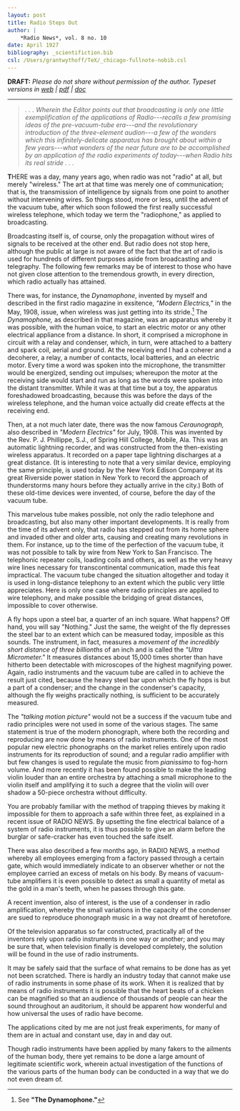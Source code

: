 ```yaml
---
layout: post
title: Radio Steps Out
author: |
    *Radio News*, vol. 8 no. 10
date: April 1927
bibliography: _scientifiction.bib
csl: /Users/grantwythoff/TeX/_chicago-fullnote-nobib.csl
---
```


**DRAFT:** *Please do not share without permission of the author. Typeset versions in  [web](http://gernsback.wythoff.net/192704_radio_steps_out.html) \| [pdf](https://github.com/gwijthoff/perversity_of_things/blob/gh-pages/typeset_drafts/192704_radio_steps_out.pdf?raw=true) \| [doc](https://github.com/gwijthoff/perversity_of_things/blob/gh-pages/typeset_drafts/192704_radio_steps_out.docx)*

* * * * * * * * 

> *. . . Wherein the Editor points out that broadcasting is only one little exemplification of the applications of Radio---recalls a few promising ideas of the pre-vacuum-tube era---and the revolutionary introduction of the three-element audion---a few of the wonders which this infinitely-delicate apparatus has brought about within a few years---what wonders of the near future are to be accomplished by an application of the radio experiments of today---when Radio hits its real stride . . .*

**T**HERE was a day, many years ago, when radio was not "radio" at all, but merely "wireless."  The art at that time was merely one of communication; that is, the transmission of intelligence by signals from one point to another without intervening wires.  So things stood, more or less, until the advent of the vacuum tube, after which soon followed the first really successful wireless telephone, which today we term the "radiophone," as applied to broadcasting.

Broadcasting itself is, of course, only the propagation without wires of signals to be received at the other end.  But radio does not stop here, although the public at large is not aware of the fact that the art of radio is used for hundreds of different purposes aside from broadcasting and telegraphy.  The following few remarks may be of interest to those who have not given close attention to the tremendous growth, in every direction, which radio actually has attained.

There was, for instance, the *Dynamophone*, invented by myself and described in the first radio magazine in exsitence, *"Modern Electrics,"* in the May, 1908, issue, when wireless was just getting into its stride.[^n0n]  The *Dynamophone,* as described in that magazine, was an apparatus whereby it was possible, with the human voice, to start an electric motor or any other electrical appliance from a distance.  In short, it comprised a microphone in circuit with a relay and condenser, which, in turn, were attached to a battery and spark coil, aerial and ground.  At the receiving end I had a coherer and a decoherer, a relay, a number of contacts, local batteries, and an electric motor.  Every time a word was spoken into the microphone, the transmitter would be energized, sending out impulses; whereupon the motor at the receiving side would start and run as long as the words were spoken into the distant transmitter.  While it was at that time but a toy, the apparatus foreshadowed broadcasting, because this was before the days of the wireless telephone, and the human voice actually did create effects at the receiving end.

Then, at a not much later date, there was the now famous *Ceraunograph,* also described in *"Modern Electrics"* for July, 1908.  This was invented by the Rev. P. J. Phillippe, S.J., of Spring Hill College, Mobile, Ala.  This was an automatic lightning recorder, and was constructed from the then-existing wireless apparatus.  It recorded on a paper tape lightning discharges at a great distance.  (It is interesting to note that a very similar device, employing the same principle, is used today by the New York Edison Company at its great Riverside power station in New York to record the approach of thunderstorms many hours before they actually arrive in the city.)  Both of these old-time devices were invented, of course, before the day of the vacuum tube.

This marvelous tube makes possible, not only the radio telephone and broadcasting, but also many other important developments.  It is really from the time of its advent only, that radio has stepped out from its home sphere and invaded other and older arts, causing and creating many revolutions in them.  For instance, up to the time of the perfection of the vacuum tube, it was not possible to talk by wire from New York to San Francisco.  The telephonic repeater coils, loading coils and others, as well as the very heavy wire lines necessary for transcontinental communication, made this feat impractical.  The vacuum tube changed the situation altogether and today it is used in long-distance telephony to an extent which the public very little appreciates.  Here is only one case where radio principles are applied to wire telephony, and make possible the bridging of great distances, impossible to cover otherwise.

A fly hops upon a steel bar, a quarter of an inch square.  What happens?  Off hand, you will say "Nothing."  Just the same, the weight of the fly depresses the steel bar to an extent which can be measured today, imposible as this sounds.  The instrument, in fact, measures a *movement of the incredibly short distance of three billionths* of an inch and is called the *"Ultra Micrometer."*  It measures distances about 15,000 times shorter than have hitherto been detectable with microscopes of the highest magnifying power.  Again, radio instruments and the vacuum tube are called in to achieve the result just cited, because the heavy steel bar upon which the fly hops is but a part of a condenser; and the change in the condenser's capacity, although the fly weighs practically nothing, is sufficient to be accurately measured.

The *"talking motion picture"* would not be a success if the vacuum tube and radio principles were not used in some of the various stages.  The same statement is true of the modern phonograph, where both the recording and reproducing are now done by means of radio instruments.  One of the most popular new electric phonographs on the market relies entirely upon radio instruments for its reproduction of sound; and a regular radio amplifier with but few changes is used to regulate the music from *pianissimo* to fog-horn volume.  And more recently it has been found possible to make the leading violin louder than an entire orchestra by attaching a small microphone to the violin itself and amplifying it to such a degree that the violin will over shadow a 50-piece orchestra without difficulty.

You are probably familiar with the method of trapping thieves by making it impossible for them to approach a safe within three feet, as explained in a recent issue of RADIO NEWS.  By upsetting the fine electrical balance of a system of radio instruments, it is thus possible to give an alarm before the burglar or safe-cracker has even touched the safe itself.

There was also described a few months ago, in RADIO NEWS, a method whereby all employees emerging from a factory passed through a certain gate, which would immediately indicate to an observer whether or not the employee carried an excess of metals on his body.  By means of vacuum-tube amplifiers it is even possible to detect as small a quantity of metal as the gold in a man's teeth, when he passes through this gate.

A recent invention, also of interest, is the use of a condenser in radio amplification, whereby the small variations in the capacity of the condenser are sued to reproduce phonograph music in a way not dreamt of heretofore.

Of the television apparatus so far constructed, practically all of the inventors rely upon radio instruments in one way or another; and you may be sure that, when television finally is developed completely, the solution will be found in the use of radio instruments.

It may be safely said that the surface of what remains to be done has as yet not been scratched.  There is hardly an industry today that cannot make use of radio instruments in some phase of its work.  When it is realized that by means of radio instruments it is possible that the heart beats of a chicken can be magnified so that an audience of thousands of people can hear the sound throughout an auditorium, it should be apparent how wonderful and how universal the uses of radio have become.

The applications cited by me are not just freak experiments, for many of them are in actual and constant use, day in and day out.

Though radio instruments have been applied by many fakers to the ailments of the human body, there yet remains to be done a large amount of legitimate scientific work, wherein actual investigation of the functions of the various parts of the human body can be conducted in a way that we do not even dream of.

[^n0n]: See **"The Dynamophone."**

[^dks]: @schuett_radio_1926.

    ![](images/rn_cover_thieves.jpg) <!-- no figure -->